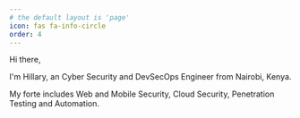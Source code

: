 ```yaml
---
# the default layout is 'page'
icon: fas fa-info-circle
order: 4
---
```


Hi there,

I'm Hillary, an Cyber Security and DevSecOps Engineer from Nairobi, Kenya.


My forte includes Web and Mobile Security, Cloud Security, Penetration Testing and Automation.